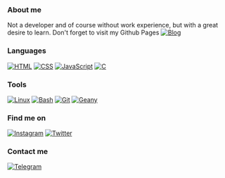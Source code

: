 ### About me
Not a developer and of course without work experience, but with a great desire to learn.
Don't forget to visit my Github Pages
[![Blog](https://img.shields.io/badge/Iyankdesu.github.io-FAD7A0?style=for-the-badge)](https://iyankdesu.github.io/)

### Languages
[![HTML](https://img.shields.io/badge/HTML-FAD7A0?style=for-the-badge)](https://html.com/)
[![CSS](https://img.shields.io/badge/CSS-F8D1A4?style=for-the-badge)](http://www.css3.com/)
[![JavaScript](https://img.shields.io/badge/JavaScript-F5CBA7?style=for-the-badge)](http://www.ecmascript.org/)
[![C](https://img.shields.io/badge/C-F5CBA7?style=for-the-badge)](#)

### Tools
[![Linux](https://img.shields.io/badge/Linux-FAD7A0?style=for-the-badge)](https://manjarolinux.org/)
[![Bash](https://img.shields.io/badge/Bash-F8D1A4?style=for-the-badge)](https://www.gnu.org/software/bash/)
[![Git](https://img.shields.io/badge/Git-F5CBA7?style=for-the-badge)](https://git-scm.com/)
[![Geany](https://img.shields.io/badge/Geany-F1C3A0?style=for-the-badge)](https://geany.org/)

### Find me on
[![Instagram](https://img.shields.io/badge/Instagram-FAD7A0?style=for-the-badge)](https://instagram.com/iyankdesu)
[![Twitter](https://img.shields.io/badge/Twitter-FAD7A0?style=for-the-badge)](https://twitter.com/iyankdesu)

### Contact me
[![Telegram](https://img.shields.io/badge/Telegram-FAD7A0?style=for-the-badge)](https://t.me/iyankdesu)
